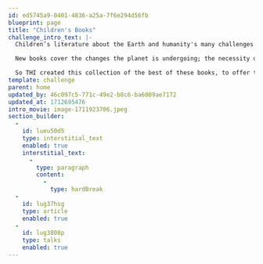 ```yaml
---
id: ed5745a9-0401-4836-a25a-7f6e294d56fb
blueprint: page
title: "Children's Books"
challenge_intro_text: |-
  Children’s literature about the Earth and humanity's many challenges on it is becoming increasingly popular.

  New books cover the changes the planet is undergoing; the necessity of caring for it; challenges for wildlife; respecting and loving people who may seem vastly different from ourselves; human rights; sports; cultural differences; and on to many more “non-fiction” concerns. 

  So THI created this collection of the best of these books, to offer them as the center of what will become an accessible, fun and instructive oasis for children. We in fact are looking for volunteers across the globe to help make this happen. Please contact peace@humanity.org if you are interested.
template: challenge
parent: home
updated_by: 46c097c5-771c-49e2-b8c6-ba6009ae7172
updated_at: 1712695476
intro_movie: image-1711923706.jpeg
section_builder:
  -
    id: lueu50d5
    type: interstitial_text
    enabled: true
    interstitial_text:
      -
        type: paragraph
        content:
          -
            type: hardBreak
  -
    id: lug37hsg
    type: article
    enabled: true
  -
    id: lug3808p
    type: talks
    enabled: true
---
```

